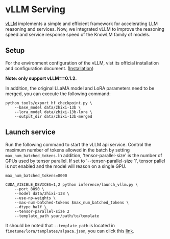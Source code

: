 # vLLM Serving

[vLLM](https://github.com/vllm-project/vllm) implements a simple and efficient framework for accelerating LLM reasoning and services. Now, we integrated vLLM to improve the reasoning speed and service response speed of the KnowLM family of models.

## Setup

For the environment configuration of the vLLM, vist its official installation and configuration document. ([Installation](https://vllm.readthedocs.io/en/latest/getting_started/installation.html))

**Note: only support vLLM==0.1.2.**

In addition, the original LLaMA model and LoRA parameters need to be merged, you can execute the following command:
```shell
python tools/export_hf_checkpoint.py \
    --base_model data/zhixi-13b \
    --lora_model data/zhixi-13b-lora \
    --output_dir data/zhixi-13b-merged
```

## Launch service

Run the following command to start the vLLM api service. Control the maximum number of tokens allowed in the batch by setting `max_num_batched_tokens`. In addition, 'tensor-parallel-size' is the number of GPUs used by tensor parallel. If set to '--tensor-parallel-size 1', tensor pallel is not enabled and the model will reason on a single GPU.

```shell
max_num_batched_tokens=8000

CUDA_VISIBLE_DEVICES=1,2 python inference/launch_vllm.py \
    --port 8090 \
    --model data/zhixi-13B \
    --use-np-weights \
    --max-num-batched-tokens $max_num_batched_tokens \
    --dtype half \
    --tensor-parallel-size 2
    --template_path your/path/to/template
```

It should be noted that `--template_path` is located in `finetune/lora/templates/alpaca.json`, you can click this [link](https://github.com/zjunlp/KnowLM/blob/main/finetune/lora/templates/alpaca.json).
